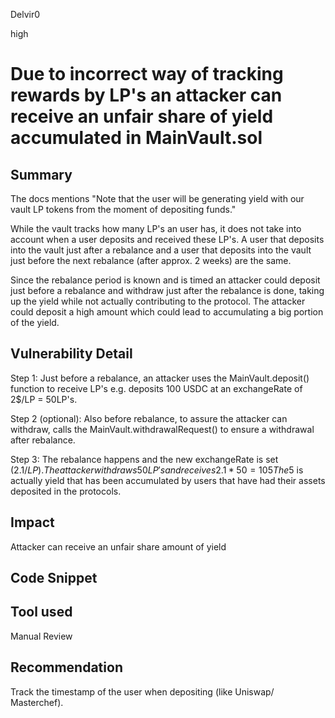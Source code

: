 Delvir0

high

# Due to incorrect way of tracking rewards by LP's an attacker can receive an unfair share of yield accumulated in MainVault.sol

## Summary
The docs mentions "Note that the user will be generating yield with our vault LP tokens from the moment of depositing funds." 

While the vault tracks how many LP's an user has, it does not take into account when a user deposits and received these LP's. A user that deposits into the vault just after a rebalance and a user that deposits into the vault just before the next rebalance (after approx. 2 weeks) are the same.

Since the rebalance period is known and is timed an attacker could deposit just before a rebalance and withdraw just after the rebalance is done, taking up the yield while not actually contributing to the protocol. The attacker could deposit a high amount which could lead to accumulating a big portion of the yield.

## Vulnerability Detail
Step 1:
Just before a rebalance, an attacker uses the MainVault.deposit() function to receive LP's
e.g. deposits 100 USDC at an exchangeRate of 2$/LP = 50LP's.

Step 2 (optional):
Also before rebalance, to assure the attacker can withdraw, calls the MainVault.withdrawalRequest() to ensure a withdrawal after rebalance.

Step 3:
The rebalance happens and the new exchangeRate is set (2.1$/LP).
The attacker withdraws 50LP's and receives 2.1*50=105
The 5$ is actually yield that has been accumulated by users that have had their assets deposited in the protocols. 

## Impact
Attacker can receive an unfair share amount of yield
## Code Snippet

## Tool used

Manual Review

## Recommendation
Track the timestamp of the user when depositing (like Uniswap/ Masterchef).